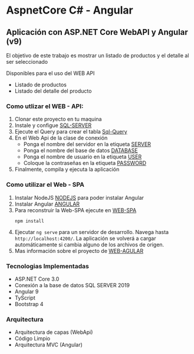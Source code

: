 # AspnetCore C#  - Angular

## Aplicación con ASP.NET Core WebAPI y Angular (v9)

El objetivo de este trabajo es mostrar un listado de productos y el detalle al ser seleccionado

Disponibles para el uso del WEB API

* Listado de productos
* Listado del detalle del producto

### Como utlizar el WEB - API:
1. Clonar este proyecto en tu maquina
2. Instale y configue [SQL-SERVER](https://www.microsoft.com/es-es/sql-server/sql-server-downloads) 
3. Ejecute el Query para crear el tabla [Sql-Query](https://github.com/GITCART/API-PRODUCTO/blob/master/QuerySQL.sql)
3. En el Web Api de la clase de conexión
    * Ponga el nombre del servidor en la etiqueta [SERVER](https://github.com/GITCART/API-PRODUCTO/blob/master/WebApi/Datos/ConexionBD.cs)
    * Ponga el nombre del base de datos [DATABASE](https://github.com/GITCART/API-PRODUCTO/blob/master/WebApi/Datos/ConexionBD.cs)
    * Ponga el nombre de usuario en la etiqueta [USER](https://github.com/GITCART/API-PRODUCTO/blob/master/WebApi/Datos/ConexionBD.cs)
    * Coloque la contraseñas en la etiqueta [PASSWORD](https://github.com/GITCART/API-PRODUCTO/blob/master/WebApi/Datos/ConexionBD.cs)
4. Finalmente, compila y ejecuta la aplicación

### Como utilizar el Web - SPA
1. Instalar NodeJS [NODEJS](https://nodejs.org/es/) para poder instalar Angular
2. Instalar Angular [ANGULAR](https://angular.io/)
3. Para reconstruir la Web-SPA ejecute  en [WEB-SPA](https://github.com/GITCART/API-PRODUCTO/tree/master/WebSpa)
    ```
    npm install
    ```
4. Ejecutar `ng serve` para un servidor de desarrollo. Navega hasta `http://localhost:4200/`. La aplicación se volverá a cargar automáticamente si cambia alguno de los archivos de origen.
5. Mas información sobre el proyecto de [WEB-AGULAR](https://github.com/GITCART/API-PRODUCTO/blob/master/WebSpa/README.md)

### Tecnologias Implementadas
* ASP.NET Core 3.0
* Conexión a la base de datos SQL SERVER 2019
* Angular 9
* TyScript
* Bootstrap 4

### Arquitectura
* Arquitectura de capas (WebApi)
* Código Limpio
* Arquitectura MVC (Angular)